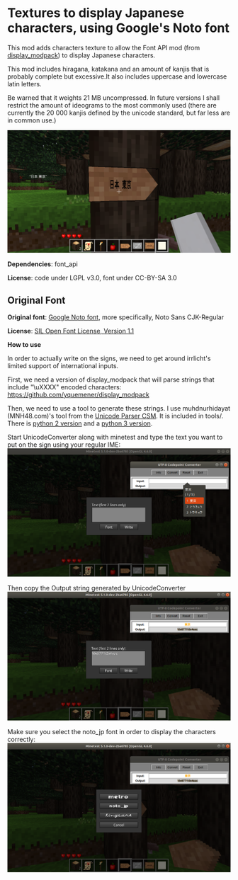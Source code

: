 # Textures to display Japanese characters, using Google's Noto font

This mod adds characters texture to allow the Font API mod (from [display_modpack](https://github.com/pyrollo/display_modpack)) to display Japanese characters.

This mod includes hiragana, katakana and an amount of kanjis that is probably complete but excessive.It also includes uppercase and lowercase latin letters.

Be warned that it weights 21 MB uncompressed. In future versions I shall restrict the amount of ideograms to the most commonly used (there are currently the 20 000 kanjis defined by the unicode standard, but far less are in common use.)

![screenshot](screenshot_jpsign.png)

**Dependencies**: font_api

**License**: code under LGPL v3.0, font under CC-BY-SA 3.0

## Original Font

**Original font**: [Google Noto font](https://www.google.com/get/noto/), more specifically, Noto Sans CJK-Regular

**License**: [SIL Open Font License, Version 1.1](http://scripts.sil.org/cms/scripts/page.php?site_id=nrsi&id=OFL)

**How to use**

In order to actually write on the signs, we need to get around irrlicht's limited support of international inputs. 

First, we need a version of display_modpack that will parse strings that include "\uXXXX" encoded characters: https://github.com/yquemener/display_modpack

Then, we need to use a tool to generate these strings. I use muhdnurhidayat (MNH48.com)'s tool from the [Unicode Parser CSM](https://github.com/MuhdNurHidayat/unicodeparser). It is included in tools/. There is [python 2 version](tools/UnicodeConverter.pyw) and a [python 3 version](tools/UnicodeConverter3.pyw).

Start UnicodeConverter along with minetest and type the text you want to put on the sign using your regular IME:
![screenshot of step 1, showing the IME](sc_step1.png)


Then copy the Output string generated by UnicodeConverter
![screenshot of step 2, showing the copied text inside the minetest dialog](sc_step2.png)


Make sure you select the noto_jp font in order to display the characters correctly:
![screenshot of step 3, showing the minetest font selction dialog](sc_step3.png)

